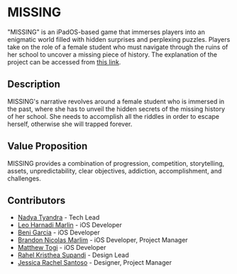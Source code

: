 # MISSING
"MISSING" is an iPadOS-based game that immerses players into an enigmatic world filled with hidden surprises and perplexing puzzles. Players take on the role of a female student who must navigate through the ruins of her school to uncover a missing piece of history. The explanation of the project can be accessed from [this link](https://nadyatyandra.notion.site/MISSING-ffef7a9b1ec24dbf8de18f30a3f220e1?pvs=4).

## Description
MISSING's narrative revolves around a female student who is immersed in the past, where she has to unveil the hidden secrets of the missing history of her school. She needs to accomplish all the riddles in order to escape herself, otherwise she will trapped forever.

## Value Proposition
MISSING provides a combination of progression, competition, storytelling, assets, unpredictability, clear objectives, addiction, accomplishment, and challenges.

## Contributors
- [Nadya Tyandra](https://github.com/nadyatyandra) - Tech Lead
- [Leo Harnadi Marlin](https://github.com/TrotskyLeon) - iOS Developer
- [Beni Garcia](https://github.com/beni2704) - iOS Developer
- [Brandon Nicolas Marlim](https://github.com/itsbrandonlim) - iOS Developer, Project Manager
- [Matthew Togi](https://github.com/matthewtogi) - iOS Developer
- [Rahel Kristhea Supandi](https://www.behance.net/rahelkristhea) - Design Lead
- [Jessica Rachel Santoso](https://github.com/jessicarachel) - Designer, Project Manager
